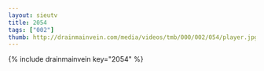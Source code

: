 ```yaml
--- 
layout: sieutv
title: 2054
tags: ["002"]
thumb: http://drainmainvein.com/media/videos/tmb/000/002/054/player.jpg
---
```

{% include drainmainvein key="2054" %} 
